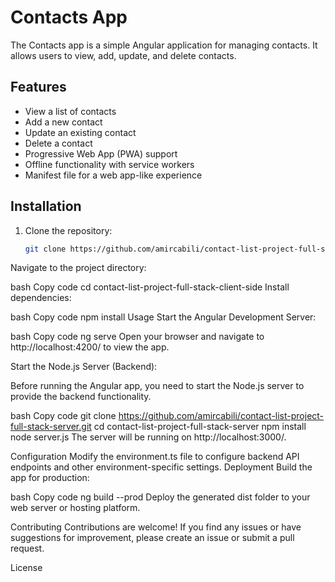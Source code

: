 # Contacts App

The Contacts app is a simple Angular application for managing contacts. It allows users to view, add, update, and delete contacts.

## Features

- View a list of contacts
- Add a new contact
- Update an existing contact
- Delete a contact
- Progressive Web App (PWA) support
- Offline functionality with service workers
- Manifest file for a web app-like experience

## Installation

1. Clone the repository:

   ```bash
   git clone https://github.com/amircabili/contact-list-project-full-stack-client-side.git
Navigate to the project directory:

bash
Copy code
cd contact-list-project-full-stack-client-side
Install dependencies:

bash
Copy code
npm install
Usage
Start the Angular Development Server:

bash
Copy code
ng serve
Open your browser and navigate to http://localhost:4200/ to view the app.

Start the Node.js Server (Backend):

Before running the Angular app, you need to start the Node.js server to provide the backend functionality.

bash
Copy code
git clone https://github.com/amircabili/contact-list-project-full-stack-server.git
cd contact-list-project-full-stack-server
npm install
node server.js
The server will be running on http://localhost:3000/.

Configuration
Modify the environment.ts file to configure backend API endpoints and other environment-specific settings.
Deployment
Build the app for production:

bash
Copy code
ng build --prod
Deploy the generated dist folder to your web server or hosting platform.

Contributing
Contributions are welcome! If you find any issues or have suggestions for improvement, please create an issue or submit a pull request.

License
